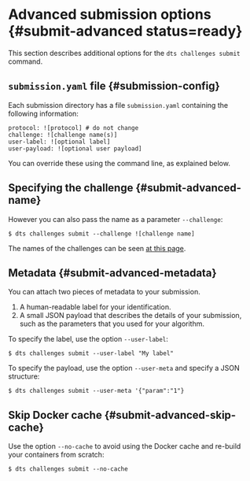 # Advanced submission options {#submit-advanced status=ready}

This section describes additional options for the `dts challenges submit`
command.


## `submission.yaml` file {#submission-config}

Each submission directory has a file `submission.yaml` containing the following information:

    protocol: ![protocol] # do not change
    challenge: ![challenge name(s)]
    user-label: ![optional label]
    user-payload: ![optional user payload]
    
You can override these using the command line, as explained below.

## Specifying the challenge {#submit-advanced-name}

However you can also pass the name as a parameter `--challenge`:

    $ dts challenges submit --challenge ![challenge name]
    
The names of the challenges can be seen [at this page][list-challenges].

[list-challenges]: https://challenges.duckietown.org/v4/humans/challenges

## Metadata {#submit-advanced-metadata}

You can attach two pieces of metadata to your submission.

1. A human-readable label for your identification.
2. A small JSON payload that describes the details of your submission, such as the parameters that you used for your algorithm.


To specify the label, use the option `--user-label`:

    $ dts challenges submit --user-label "My label"

To specify the payload, use the option `--user-meta` and specify a JSON structure:

    $ dts challenges submit --user-meta '{"param":"1"}
   
   
## Skip Docker cache {#submit-advanced-skip-cache}

Use the option `--no-cache` to avoid using the Docker cache and re-build your containers from scratch:

    $ dts challenges submit --no-cache

